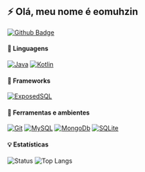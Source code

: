 ## ⚡ Olá, meu nome é eomuhzin

<a href="https://github.com/eomuhzin"><img alt="Github Badge" src="https://img.shields.io/badge/-Github-4B0082?style=for-the-badge&logo=Github&logoColor=white&link=https://github.com/eomuhzin" /></a>

#### :speech_balloon: Linguagens
<a href="#"><img alt="Java" src="https://img.shields.io/badge/Java-4B0082.svg?style=for-the-badge&logo=java&logoColor=FF2C00" /></a>
<a href="https://github.com/JetBrains/kotlin"><img alt="Kotlin" src="https://img.shields.io/badge/Kotlin-4B0082.svg?style=for-the-badge&logo=kotlin&logoColor=DD6A00&link=https://github.com/JetBrains/kotlin" /></a>


#### :hammer: Frameworks
<a href="https://github.com/JetBrains/Exposed"><img alt="ExposedSQL" src="https://img.shields.io/badge/ExposedSQL-4B0082.svg?style=for-the-badge&logo=kotlin&logoColor=DD6A00&link=https://github.com/JetBrains/Exposed" /></a>

#### :wrench: Ferramentas e ambientes
<a href="https://github.com/GilbertoKPL"><img alt="Git" src="https://img.shields.io/badge/Git-4B0082.svg?style=for-the-badge&logo=git&logoColor=D853F&link=https://github.com/GilbertoKPL" /></a>
<a href="https://github.com/mysql"><img alt="MySQL" src="https://img.shields.io/badge/MySQL-4B0082.svg?style=for-the-badge&logo=mysql&logoColor=006F87&link=https://github.com/mysql" /></a>
<a href="https://github.com/mongodb/mongo"><img alt="MongoDb" src="https://img.shields.io/badge/MongoDb-4B0082.svg?style=for-the-badge&logo=mongodb&logoColor=4DB33D&link=https://github.com/mongodb/mongo" /></a>
<a href="https://sqlite.org/index.html"><img alt="SQLite" src="https://img.shields.io/badge/SQLITE-4B0082.svg?style=for-the-badge&logo=sqlite&logoColor=008080&link=https://sqlite.org/index.html" /></a>
</a>

#### :bulb: Estatísticas
<a>![Status](https://github-readme-stats.vercel.app/api?username=GilbertoKPL&show_icons=true&count_private=true&theme=nightowl&locale=pt-br&hide=prs,issues)</a>
<a>![Top Langs](https://github-readme-stats.vercel.app/api/top-langs/?username=GilbertoKPL&hide=html&layout=compact&theme=nightowl&locale=pt-br)</a>
